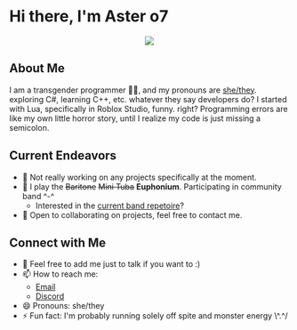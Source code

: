 # Hi there, I'm Aster o7

<p align="center">
  <img src="https://github-readme-stats.vercel.app/api?username=catasterphe&show_icons=true&theme=onedark">
</p>

## About Me

I am a transgender programmer 🏳️‍⚧️, and my pronouns are [she/they](https://en.pronouns.page/she%26they). exploring C#, learning C++, etc. whatever they say developers do? I started with Lua, specifically in Roblox Studio, funny. right? Programming errors are like my own little horror story, until I realize my code is just missing a semicolon.

## Current Endeavors

- 🔭 Not really working on any projects specifically at the moment.
- 🎺 I play the ~~Baritone~~ ~~Mini Tuba~~ **Euphonium**. Participating in community band ^-^
  - Interested in the [current band repetoire](https://open.spotify.com/playlist/0eurDNtscMdyMhmb8VoM84?si=50a98d8b389b4d25)? 
- 👯 Open to collaborating on projects, feel free to contact me.

## Connect with Me

- 💬 Feel free to add me just to talk if you want to :)
- 📫 How to reach me:
  - [Email](mailto:me@aster.lol?subject=[GitHub]%20Hey%20There)
  - [Discord](https://dc.aaro.dev/109092873860808704)  
- 😄 Pronouns: she/they
- ⚡ Fun fact: I'm probably running solely off spite and monster energy \\^.^/
